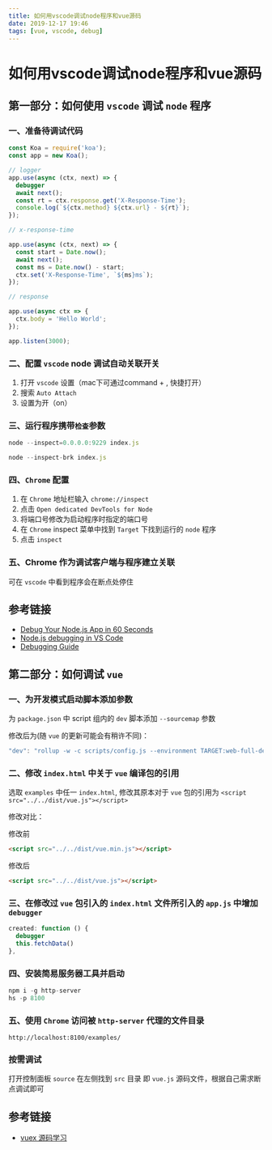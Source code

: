 ```yaml
---
title: 如何用vscode调试node程序和vue源码
date: 2019-12-17 19:46
tags: [vue, vscode, debug]
---
```


# 如何用vscode调试node程序和vue源码

## 第一部分：如何使用 `vscode` 调试 `node` 程序

### 一、准备待调试代码

```js
const Koa = require('koa');
const app = new Koa();

// logger
app.use(async (ctx, next) => {
  debugger
  await next();
  const rt = ctx.response.get('X-Response-Time');
  console.log(`${ctx.method} ${ctx.url} - ${rt}`);
});

// x-response-time

app.use(async (ctx, next) => {
  const start = Date.now();
  await next();
  const ms = Date.now() - start;
  ctx.set('X-Response-Time', `${ms}ms`);
});

// response

app.use(async ctx => {
  ctx.body = 'Hello World';
});

app.listen(3000);
```

### 二、配置 `vscode` node 调试自动关联开关

1. 打开 `vscode` 设置（mac下可通过command + , 快捷打开）
2. 搜索 `Auto Attach`
3. 设置为开（on）

### 三、运行程序携带`检查`参数


```js
node --inspect=0.0.0.0:9229 index.js
```

```js
node --inspect-brk index.js
```

### 四、`Chrome` 配置

1. 在 `Chrome` 地址栏输入 `chrome://inspect`
2. 点击 `Open dedicated DevTools for Node`
3. 将端口号修改为启动程序时指定的端口号
4. 在 `Chrome` inspect 菜单中找到 `Target` 下找到运行的 `node` 程序
5. 点击 `inspect`

### 五、Chrome 作为调试客户端与程序建立关联

可在 `vscode` 中看到程序会在断点处停住

## 参考链接

- [Debug Your Node.js App in 60 Seconds](https://medium.com/the-node-js-collection/debug-your-node-js-app-in-60-seconds-9ee942a453f0)
- [Node.js debugging in VS Code](https://code.visualstudio.com/docs/nodejs/nodejs-debugging?wt.mc_id=medium-blog-jopapa)
- [Debugging Guide](https://nodejs.org/en/docs/guides/debugging-getting-started/#enable-inspector)

## 第二部分：如何调试 `vue`

### 一、为开发模式启动脚本添加参数

为 `package.json` 中 script 组内的 `dev` 脚本添加 `--sourcemap` 参数

修改后为(随 `vue` 的更新可能会有稍许不同)：

```js
"dev": "rollup -w -c scripts/config.js --environment TARGET:web-full-dev --sourcemap"
```

### 二、修改 `index.html` 中关于 `vue` 编译包的引用

选取 `examples` 中任一 `index.html`, 修改其原本对于 `vue` 包的引用为 `<script src="../../dist/vue.js"></script>`

修改对比：

修改前
```html
<script src="../../dist/vue.min.js"></script>
```

修改后
```html
<script src="../../dist/vue.js"></script>
```

### 三、在修改过 `vue` 包引入的 `index.html` 文件所引入的 `app.js` 中增加 `debugger`

```js
created: function () {
  debugger
  this.fetchData()
},
```

### 四、安装简易服务器工具并启动

```js
npm i -g http-server
hs -p 8100
```

### 五、使用 `Chrome` 访问被 `http-server` 代理的文件目录

```
http://localhost:8100/examples/
```

### 按需调试

打开控制面板 `source` 在左侧找到 `src` 目录 即 `vue.js` 源码文件，根据自己需求断点调试即可

## 参考链接

- [vuex 源码学习](https://mp.weixin.qq.com/s/6TGSWEsMu4lzoXTUshGrEg)
